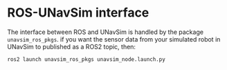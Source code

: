 # ROS-UNavSim interface
The interface between ROS and UNavSim is handled by the package `unavsim_ros_pkgs`.
if you want the sensor data from your simulated robot in UNavSim to published as a ROS2 topic, then:

```
ros2 launch unavsim_ros_pkgs unavsim_node.launch.py
```